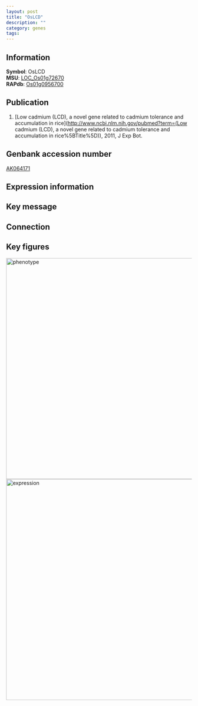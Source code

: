 ```yaml
---
layout: post
title: "OsLCD"
description: ""
category: genes
tags: 
---
```


## Information
__Symbol__: OsLCD  
__MSU__: [LOC_Os01g72670](http://rice.plantbiology.msu.edu/cgi-bin/ORF_infopage.cgi?orf=LOC_Os01g72670)  
__RAPdb__: [Os01g0956700](http://rapdb.dna.affrc.go.jp/viewer/gbrowse_details/irgsp1?name=Os01g0956700)  

## Publication
1. [Low cadmium (LCD), a novel gene related to cadmium tolerance and accumulation in rice](http://www.ncbi.nlm.nih.gov/pubmed?term=(Low cadmium (LCD), a novel gene related to cadmium tolerance and accumulation in rice%5BTitle%5D)), 2011, J Exp Bot.

## Genbank accession number
[AK064171](http://www.ncbi.nlm.nih.gov/nuccore/AK064171)

## Expression information

## Key message

## Connection

## Key figures
<img src="http://ricencode.github.io/images/OsLCD.pheno.png" alt="phenotype"  style="width: 600px;"/>

<img src="http://ricencode.github.io/images/OsLCD.exp.png" alt="expression"  style="width: 600px;"/>


